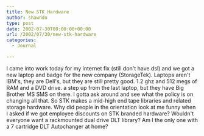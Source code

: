 ```yaml
---
title: New STK Hardware
author: shawndo
type: post
date: 2002-07-30T00:00:00+00:00
url: /2002/07/30/new-stk-hardware
categories:
  - Journal

---
```

I came into work today for my internet fix (still don't have dsl) and we got a new laptop and badge for the new company (StorageTek). Laptops aren't IBM's, they are Dell's, but they are still pretty good. 1.2 ghz and 512 megs of RAM and a DVD drive. a step up from the last laptop, but they have Big Brother MS SMS on there. I gotta ask around and see what the policy is on changing all that. So STK makes a mid-high end tape libraries and related storage hardware. Why did people in the orientation look at me funny when I asked if we got employee discounts on STK branded hardware? Wouldn't everyone want a rackmounted dual drive DLT library? Am I the only one with a 7 cartridge DLT Autochanger at home?